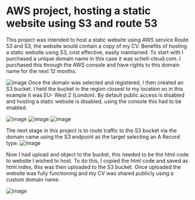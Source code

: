 # AWS project, hosting a static website using S3 and route 53
This project was intended to host a static website using AWS service Route 53 and S3, the website would contain a copy of my CV. Benefits of hosting a static website using S3, cost effective, easily maintained.
To start with I purchased a unique domain name in this case it was schell-cloud.com. I purchased this through the AWS console and have rights to this domain name for the next 12 months. 

![image](https://github.com/JimSchell/AWS-Projects/assets/165466444/1eb49a40-12ba-444e-a6cb-f167ca6093f6)
Once the domain was selected and registered, I then created an S3 bucket. I held the bucket in the region closest to my location so in this example it was EU- West 2 (London). By default public access is disabled and hosting a static website is disabled, using the console this had to be enabled.

![image](https://github.com/JimSchell/AWS-Projects/assets/165466444/5ad794ea-d6f8-498f-88b8-988c9a24a68f)
![image](https://github.com/JimSchell/AWS-Projects/assets/165466444/58973668-525d-4047-9454-1de91d4c2c58)
![image](https://github.com/JimSchell/AWS-Projects/assets/165466444/951bc977-0884-4f25-a0fb-8a14b85e50e0)

The next stage in this project is to route traffic to the S3 bucket via the domain name using the S3 endpoint as the target selecting an A Record type. 
![image](https://github.com/JimSchell/AWS-Projects/assets/165466444/409ef364-aa48-40eb-bc18-2df30e8f9715)

Now I had upload and object to the bucket, this needed to be the html code to website I wished to host. To do this, I copied the html code and saved as html.index, this was then uploaded to the S3 bucket. Once uploaded the website was fully functioning and my CV was shared publicly using a custom domain name.

![image](https://github.com/JimSchell/AWS-Projects/assets/165466444/502df3eb-96d6-475d-a757-9cee646b936a)



 



